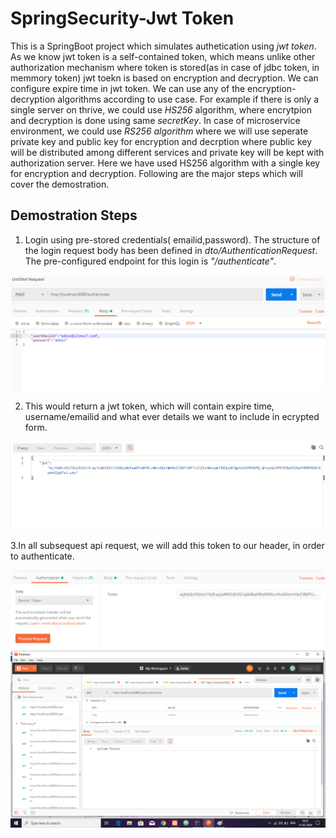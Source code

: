# SpringSecurity-Jwt Token

This is a SpringBoot project which simulates authetication using *jwt token*. As we know jwt token is a self-contained token, which means unlike other authorization mechanism where token is stored(as in case of jdbc token, in memmory token) jwt toekn is based on encryption and decryption. We can configure expire time in jwt token. We can use any of the encryption-decryption algorithms according to use case. For example if there is only a single server on thrive, we could use *HS256* algorithm, where encrytpion and decryption is done using same *secretKey*. In case of microservice environment, we could use *RS256 algorithm* where we will use seperate private key and public key for encryption and decrption where public key will be distributed among different services and private key will be kept with authorization server. Here we have used HS256 algorithm with a single key for encryption and decryption. Following are the major steps which will cover the demostration. 

## Demostration Steps

1. Login using pre-stored credentials( emailid,password). The structure of the login request body has been defined in *dto/AuthenticationRequest*. The pre-configured endpoint for this login is *"/authenticate"*.
  
<img src="images/LoginRequest.png">

2. This would return a jwt token, which will contain expire time, username/emailid and what ever details we want to include in ecrypted form.

<img src="images/LoginResponseToken.png">

3.In all subsequest api request, we will add this token to our header, in order to authenticate.
  
  <img src="images/adding-token.png">
  <img src="images/successRequest.png">

